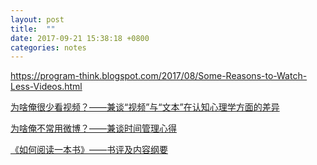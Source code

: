 ```yaml
---
layout: post
title:  ""
date: 2017-09-21 15:38:18 +0800
categories: notes
---
```


https://program-think.blogspot.com/2017/08/Some-Reasons-to-Watch-Less-Videos.html

[为啥俺很少看视频？——兼谈“视频”与“文本”在认知心理学方面的差异](https://program-think.blogspot.com/2017/08/Some-Reasons-to-Watch-Less-Videos.html)

[为啥俺不常用微博？——兼谈时间管理心得](https://program-think.blogspot.com/2012/02/microblog-and-time-management.html)

[《如何阅读一本书》——书评及内容纲要](https://program-think.blogspot.com/2013/04/how-to-read-book.html)

